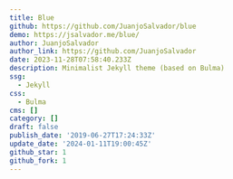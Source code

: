 ```yaml
---
title: Blue
github: https://github.com/JuanjoSalvador/blue
demo: https://jsalvador.me/blue/
author: JuanjoSalvador
author_link: https://github.com/JuanjoSalvador
date: 2023-11-28T07:58:40.233Z
description: Minimalist Jekyll theme (based on Bulma)
ssg:
  - Jekyll
css:
  - Bulma
cms: []
category: []
draft: false
publish_date: '2019-06-27T17:24:33Z'
update_date: '2024-01-11T19:00:45Z'
github_star: 1
github_fork: 1
---
```

